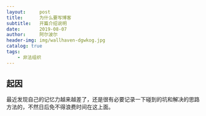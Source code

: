 ```yaml
---
layout:     post
title:      为什么要写博客
subtitle:   开篇介绍说明
date:       2019-08-07
author:     阿尔波尔
header-img: img/wallhaven-dgwkog.jpg
catalog: true
tags:
    - 非法组织
---
```


## 起因

最近发现自己的记忆力越来越差了，还是很有必要记录一下碰到的坑和解决的思路方法的，不然日后免不得浪费时间在这上面。
    
